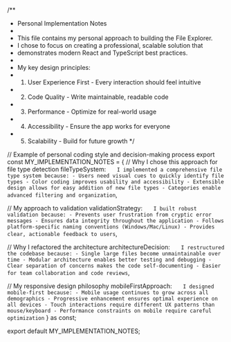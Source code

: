 /\*\*

- Personal Implementation Notes
-
- This file contains my personal approach to building the File Explorer.
- I chose to focus on creating a professional, scalable solution that
- demonstrates modern React and TypeScript best practices.
-
- My key design principles:
- 1.  User Experience First - Every interaction should feel intuitive
- 2.  Code Quality - Write maintainable, readable code
- 3.  Performance - Optimize for real-world usage
- 4.  Accessibility - Ensure the app works for everyone
- 5.  Scalability - Build for future growth
      \*/

// Example of personal coding style and decision-making process
export const MY_IMPLEMENTATION_NOTES = {
// Why I chose this approach for file type detection
fileTypeSystem: `    I implemented a comprehensive file type system because:
    - Users need visual cues to quickly identify file types
    - Color coding improves usability and accessibility
    - Extensible design allows for easy addition of new file types
    - Categories enable advanced filtering and organization
 `,

// My approach to validation
validationStrategy: `    I built robust validation because:
    - Prevents user frustration from cryptic error messages
    - Ensures data integrity throughout the application
    - Follows platform-specific naming conventions (Windows/Mac/Linux)
    - Provides clear, actionable feedback to users
 `,

// Why I refactored the architecture
architectureDecision: `    I restructured the codebase because:
    - Single large files become unmaintainable over time
    - Modular architecture enables better testing and debugging
    - Clear separation of concerns makes the code self-documenting
    - Easier for team collaboration and code reviews
 `,

// My responsive design philosophy
mobileFirstApproach: `    I designed mobile-first because:
    - Mobile usage continues to grow across all demographics
    - Progressive enhancement ensures optimal experience on all devices
    - Touch interactions require different UX patterns than mouse/keyboard
    - Performance constraints on mobile require careful optimization
 `
} as const;

export default MY_IMPLEMENTATION_NOTES;
